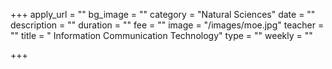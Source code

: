 +++
apply_url = ""
bg_image = ""
category = "Natural Sciences"
date = ""
description = ""
duration = ""
fee = ""
image = "/images/moe.jpg"
teacher = ""
title = " Information Communication Technology"
type = ""
weekly = ""

+++
